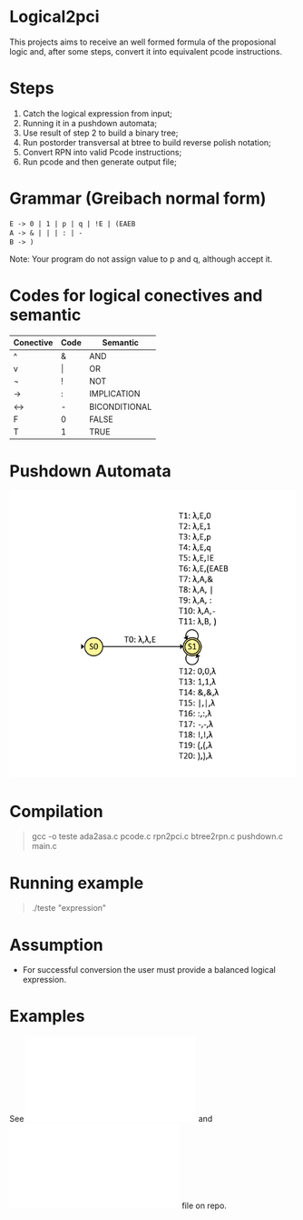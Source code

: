 # Logical2pci
This projects aims to receive an well formed formula of the proposional logic and, after some steps, convert it into equivalent
pcode instructions.

# Steps
1. Catch the logical expression from input;
2. Running it in a pushdown automata;
3. Use result of step 2 to build a binary tree;
4. Run postorder transversal at btree to build reverse polish notation;
5. Convert RPN into valid Pcode instructions;
6. Run pcode and then generate output file;

# Grammar (Greibach normal form)
```
E -> 0 | 1 | p | q | !E | (EAEB
A -> & | | | : | - 
B -> )
```
Note: Your program do not assign value to p and q, although accept it.

# Codes for logical conectives and semantic
| Conective | Code | Semantic |
|--- | --- |----|
| ^ | & |AND
| v | \| |OR
| ¬ | ! |NOT
| ->| : |IMPLICATION 
|<->| \- |BICONDITIONAL
| F |  0  | FALSE
| T |  1  | TRUE

# Pushdown Automata
![Figure 1. Pushdown Automata](./pushdown2.png)

# Compilation
> gcc -o teste ada2asa.c pcode.c rpn2pci.c btree2rpn.c pushdown.c main.c

# Running example
> ./teste "expression"

# Assumption
* For successful conversion the user must provide a balanced logical expression.

# Examples
See ![Example 1](./output.txt) and ![Example 2](./output2.txt) file on repo.
